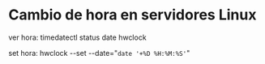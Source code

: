# Cambio de hora en servidores Linux


ver hora:
timedatectl status
date
hwclock

set hora:
hwclock --set --date="`date '+%D %H:%M:%S'`"
